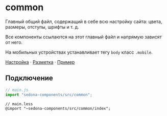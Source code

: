 # common

Главный общий файл, содержащий в себе всю настройку сайта: цвета, размеры, отступы, шрифты и т. д.

Все компоненты ссылаются на этот главный файл и напрямую зависят от него.

На мобильных устройствах устанавливает тегу `body` класс `.mobile`.

[Настройка](https://github.com/getsedona/sedona-components/blob/master/src/common/variables.less) · [Разметка](https://github.com/getsedona/sedona-components/blob/master/src/common/examples.html) · [Пример](https://getsedona.github.io/sedona-components/common.html)

## Подключение

```js
// main.js
import "sedona-components/src/common";
```

```less
// main.less
@import "~sedona-components/src/common/index";
```
